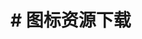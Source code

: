 # # 图标资源下载

[]([优质的10个免费icon图标网站](https://baijiahao.baidu.com/s?id=1739262581650133390&wfr=spider&for=pc))
